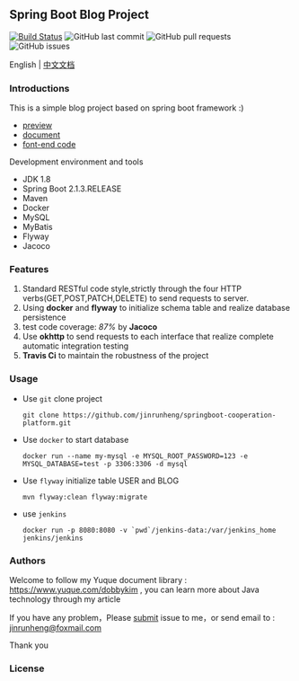 ## Spring Boot Blog Project
[![Build Status](https://travis-ci.com/jinrunheng/springboot-cooperation-platform.svg?branch=master)](https://travis-ci.com/jinrunheng/springboot-cooperation-platform)
![GitHub last commit](https://img.shields.io/github/last-commit/jinrunheng/springboot-cooperation-platform?color=blue)
![GitHub pull requests](https://img.shields.io/github/issues-pr/jinrunheng/springboot-cooperation-platform?color=pink)
![GitHub issues](https://img.shields.io/github/issues/jinrunheng/springboot-cooperation-platform?color=yellow)

English | [中文文档](https://github.com/jinrunheng/springboot-cooperation-platform/blob/master/README_zh.md)

### Introductions

This is a simple blog project based on spring boot framework :)

- [preview]()
- [document](https://github.com/jinrunheng/springboot-cooperation-platform/blob/master/interface-convention.md)
- [font-end code](https://github.com/jinrunheng/vue-blog-preview)

Development environment and tools
- JDK 1.8
- Spring Boot 2.1.3.RELEASE
- Maven
- Docker
- MySQL
- MyBatis
- Flyway
- Jacoco

### Features

1. Standard RESTful code style,strictly through the four HTTP verbs(GET,POST,PATCH,DELETE) to send requests to server.
2. Using **docker** and **flyway** to initialize schema table and realize database persistence 
3. test code coverage: *87%* by **Jacoco**
4. Use **okhttp** to send requests to each interface that realize complete automatic integration testing
5. **Travis Ci** to maintain the robustness of the project
### Usage
- Use `git` clone project
    ```
    git clone https://github.com/jinrunheng/springboot-cooperation-platform.git
    ```

- Use `docker` to start database

    ```
    docker run --name my-mysql -e MYSQL_ROOT_PASSWORD=123 -e MYSQL_DATABASE=test -p 3306:3306 -d mysql
    ```
- Use `flyway` initialize table USER and BLOG
    ```
    mvn flyway:clean flyway:migrate
    ``` 
- use `jenkins` 
    ```
    docker run -p 8080:8080 -v `pwd`/jenkins-data:/var/jenkins_home jenkins/jenkins
    ``` 
### Authors

Welcome to follow my Yuque document library : https://www.yuque.com/dobbykim , you can learn more about Java technology through my article



If you have any problem，Please [submit](https://github.com/jinrunheng/springboot-cooperation-platform/issues/new) issue to me，or send email to : jinrunheng@foxmail.com

Thank you

### License 
 